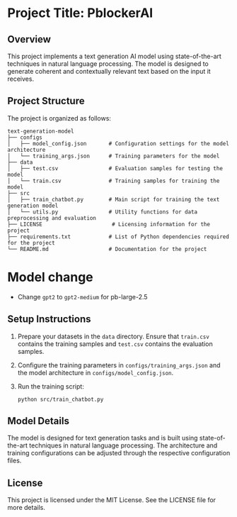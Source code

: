 # Project Title: PblockerAI

## Overview

This project implements a text generation AI model using state-of-the-art techniques in natural language processing. The model is designed to generate coherent and contextually relevant text based on the input it receives.

## Project Structure

The project is organized as follows:

```
text-generation-model
├── configs
│   ├── model_config.json       # Configuration settings for the model architecture
│   └── training_args.json      # Training parameters for the model
├── data
│   ├── test.csv                # Evaluation samples for testing the model
│   └── train.csv               # Training samples for training the model
├── src
│   ├── train_chatbot.py        # Main script for training the text generation model
│   └── utils.py                # Utility functions for data preprocessing and evaluation
├── LICENSE                      # Licensing information for the project
├── requirements.txt            # List of Python dependencies required for the project
└── README.md                   # Documentation for the project
```

# Model change
- Change ```gpt2``` to ```gpt2-medium``` for pb-large-2.5

## Setup Instructions

1. Prepare your datasets in the `data` directory. Ensure that `train.csv` contains the training samples and `test.csv` contains the evaluation samples.

2. Configure the training parameters in `configs/training_args.json` and the model architecture in `configs/model_config.json`.

3. Run the training script:
   ```
   python src/train_chatbot.py
   ```

## Model Details

The model is designed for text generation tasks and is built using state-of-the-art techniques in natural language processing. The architecture and training configurations can be adjusted through the respective configuration files.

## License

This project is licensed under the MIT License. See the LICENSE file for more details.